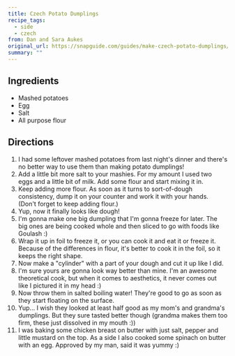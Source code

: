 ```yaml
---
title: Czech Potato Dumplings
recipe_tags:
  - side
  - czech
from: Dan and Sara Aukes
original_url: https://snapguide.com/guides/make-czech-potato-dumplings/
summary: ""
---
```


## Ingredients

* Mashed potatoes
* Egg
* Salt
* All purpose flour

## Directions

1. I had some leftover mashed potatoes from last night's dinner and there's no better way to use them than making potato dumplings!
1. Add a little bit more salt to your mashies. For my amount I used two eggs and a little bit of milk. Add some flour and start mixing it in.
1. Keep adding more flour. As soon as it turns to sort-of-dough consistency, dump it on your counter and work it with your hands. (Don't forget to keep adding flour.)
1. Yup, now it finally looks like dough!
1. I'm gonna make one big dumpling that I'm gonna freeze for later. The big ones are being cooked whole and then sliced to go with foods like Goulash :)
1. Wrap it up in foil to freeze it, or you can cook it and eat it or freeze it. Because of the differences in flour, it's better to cook it in the foil, so it keeps the right shape.
1. Now make a "cylinder" with a part of your dough and cut it up like I did.
1. I'm sure yours are gonna look way better than mine. I'm an awesome theoretical cook, but when it comes to aesthetics, it never comes out like I pictured it in my head :)
1. Now throw them in salted boiling water! They're good to go as soon as they start floating on the surface.
1. Yup... I wish they looked at least half good as my mom's and grandma's dumplings. But they sure tasted better though (grandma makes them too firm, these just dissolved in my mouth :))
1. I was baking some chicken breast on butter with just salt, pepper and little mustard on the top. As a side I also cooked some spinach on butter with an egg. Approved by my man, said it was yummy :)

